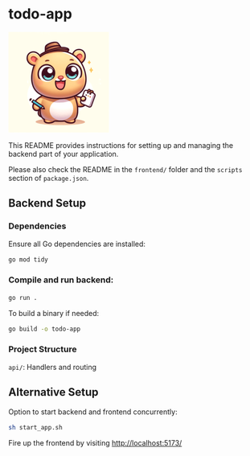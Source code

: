 # todo-app

![Cute Gopher](cute_gopher.png "Diligent Gopher")

This README provides instructions for setting up and managing the backend part of your application.

Please also check the README in the `frontend/` folder and the `scripts` section of `package.json`.

## Backend Setup

### Dependencies

Ensure all Go dependencies are installed:

```bash
go mod tidy
```

### Compile and run backend:

```bash
go run .
```

To build a binary if needed:

```bash
go build -o todo-app
```

### Project Structure

`api/`: Handlers and routing

## Alternative Setup

Option to start backend and frontend concurrently:

```bash
sh start_app.sh
```

Fire up the frontend by visiting [http://localhost:5173/](http://localhost:5173/)